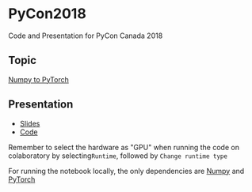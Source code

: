 # PyCon2018

Code and Presentation for PyCon Canada 2018

## Topic

[Numpy to PyTorch](https://2018.pycon.ca/talks/talk-PC-53293/)

## Presentation

* [Slides](https://slides.com/shagunsodhani/pycon2016)
* [Code](https://colab.research.google.com/drive/1zEFCe68fJvdJHwTo8X-dCHunxNDAIFep)

Remember to select the hardware as "GPU" when running the code on colaboratory by selecting`Runtime`, followed by `Change runtime type`

For running the notebook locally, the only dependencies are [Numpy](https://www.scipy.org/scipylib/download.html) and [PyTorch](https://pytorch.org/get-started/locally/)

